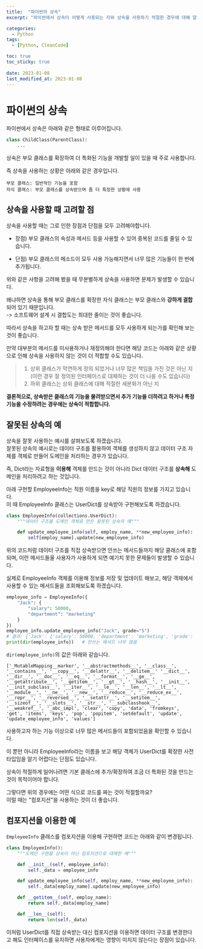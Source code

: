 ```yaml
---
title:  "파이썬의 상속"
excerpt: "파이썬에서 상속이 어떻게 사용되는 지와 상속을 사용하기 적절한 경우에 대해 알아봅니다. "

categories:
  - Python
tags:
  - [Python, CleanCode]

toc: true
toc_sticky: true
 
date: 2023-01-08
last_modified_at: 2023-01-08
---
```

# 파이썬의 상속

파이썬에서 상속은 아래와 같은 형태로 이루어집니다.  
```python
class ChildClass(ParentClass):
    ...
```

상속은 부모 클래스를 확장하여 더 특화된 기능을 개발할 일이 있을 때 주로 사용합니다.     

즉 상속을 사용하는 상황은 아래와 같은 경우입니다.   
```
부모 클래스: 일반적인 기능을 포함    
자식 클래스: 부모 클래스를 상속받으며 좀 더 특정한 상황에 사용
```

## 상속을 사용할 때 고려할 점
상속을 사용할 때는 그로 인한 장점과 단점을 모두 고려해야합니다.  
+ 장점) 부모 클래스의 속성과 메서드 등을 사용할 수 있어 중복된 코드를 줄일 수 있습니다.  
- 단점) 부모 클래스의 메소드이 모두 사용 가능해지면서 너무 많은 기능들이 한 번에 추가됩니다.  

위와 같은 사항을 고려해 봤을 때 무분별하게 상속을 사용하면 문제가 발생할 수 있습니다.  

왜냐하면 상속을 통해 부모 클래스를 확장한 자식 클래스는 부모 클래스와 **강하게 결합**되어 있기 때문입니다.  
-> 소프트웨어 설계 시 결합도는 최대한 줄이는 것이 좋습니다.  

따라서 상속을 하고자 할 때는 상속 받은 메서드를 모두 사용하게 되는가를 확인해 보는 것이 좋습니다.  


만약 대부분의 메서드를 미사용하거나 재정의해야 한다면 해당 코드는 아래와 같은 상황으로 인해 상속을 사용하지 않는 것이 더 적합할 수도 있습니다.  
>1. 상위 클래스가 막연하게 정의 되었거나 너무 많은 책임을 가진 것은 아닌 지   
>    (이런 경우 잘 정의된 인터페이스로 대체하는 것이 더 나을 수도 있습니다)
>2. 하위 클래스는 상위 클래스에 대해 적절한 세분화가 아닌 지

**결론적으로, 상속받은 클래스의 기능을 물려받으면서 추가 기능을 더하려고 하거나 특정 기능을 수정하려는 경우에는 상속이 적합합니다.**  


## 잘못된 상속의 예
상속을 잘못 사용하는 예시를 살펴보도록 하겠습니다.  
잘못된 상속의 예시로는 데이터 구조를 활용하여 객체를 생성하지 않고 데이터 구조 자체를 객체로 만들어 도메인을 처리하는 경우가 있습니다.   

즉, Dict라는 자료형을 **이용해** 객체를 만드는 것이 아니라 Dict 데이터 구조를 **상속해** 도메인을 처리하려고 하는 것입니다.  

아래 구현할 EmployeeInfo는 직원 이름을 key로 해당 직원의 정보를 가지고 있습니다.  
이 때 EmployeeInfo 클래스는 UserDict를 상속받아 구현해보도록 하겠습니다.  
```python
class EmployeeInfo(collections.UserDict):
    """데이터 구조를 도메인 객체로 만든 잘못된 상속의 예"""

    def update_employee_info(self, employ_name, **new_employee_info):
        self[employ_name].update(new_employee_info)
```
위의 코드처럼 데이터 구조를 직접 상속받으면 안쓰는 메서드들까지 해당 클래스에 포함되며, 이런 메서드들울 사용자가 사용하게 되면 예기치 못한 문제들이 발생할 수 있습니다.  

실제로 EmployeeInfo 객체를 이용해 정보를 저장 및 업데이트 해보고, 해당 객체에서 사용할 수 있는 메서드들을 조회해보도록 하겠습니다. 
```python
employee_info = EmployeeInfo({
    "Jack": {
        "salary": 50000,
        "department": "marketing"
    }
})
employee_info.update_employee_info("Jack", grade="S") 
# 결과: {'Jack': {'salary': 50000, 'department': 'marketing', 'grade': 'S'}}로 업데이트
print(dir(employee_info))   # 안쓰는 메서드 너무 많음
```
`dir(employee_info)`의 값은 아래와 같습니다.  
```
['_MutableMapping__marker', '__abstractmethods__', '__class__', '__contains__', '__copy__', '__delattr__', '__delitem__' '__dict__', '__dir__', '__doc__', '__eq__', '__format__', '__ge__', '__getattribute__', '__getitem__', '__gt__', '__hash__', '__init__', '__init_subclass__', '__iter__', '__le__', '__len__', '__lt__', '__module__', '__ne__', '__new__', '__reduce__', '__reduce_ex__', '__repr__', '__reversed__', '__setattr__', '__setitem__', '__sizeof__', '__slots__', '__str__', '__subclasshook__', '__weakref__', '_abc_impl', 'clear', 'copy', 'data', 'fromkeys', 'get', 'items', 'keys', 'pop', 'popitem', 'setdefault', 'update', 'update_employee_info', 'values']
```
사용하고자 하는 기능 이상으로 너무 많은 메서드들이 포함되었음을 확인할 수 있습니다.  

이 뿐만 아니라 EmployeeInfo라는 이름을 보고 해당 객체가 UserDict를 확장한 사전타입임을 알기 어렵다는 단점도 있습니다.  

상속이 적절하게 일어나려면 기본 클래스에 추가/확장하여 조금 더 특화된 것을 만드는 것이 목적이어야 합니다.  

그렇다면 위의 경우에는 어떤 식으로 코드를 짜는 것이 적절할까요?  
이럴 때는 "컴포지션"을 사용하는 것이 더 좋습니다.  

## 컴포지션을 이용한 예
`EmployeeInfo` 클래스를 컴포지션을 이용해 구현하면 코드는 아래와 같이 변경됩니다.  
```python
class EmployeeInfo():
    """도메인 구현을 상속이 아닌 컴포지션으로 대체한 예"""

    def __init__(self, employee_info):
        self._data = employee_info

    def update_employee_info(self, employ_name, **new_employee_info):
        self._data[employ_name].update(new_employee_info)

    def __getitem__(self, employ_name):
        return self._data[employ_name]

    def __len__(self):
        return len(self._data)
```

이처럼 UserDict를 직접 상속받는 대신 컴포지션을 이용하면 데이터 구조를 변경한다고 해도 인터페이스를 유지하면 사용자에게는 영향이 미치지 않는다는 장점이 있습니다.  
